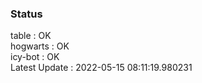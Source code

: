 ### Status


table : OK  
hogwarts : OK  
icy-bot : OK  
Latest Update : 2022-05-15 08:11:19.980231
